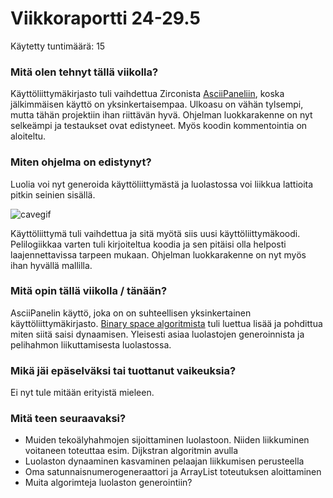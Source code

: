# Viikkoraportti 24-29.5

Käytetty tuntimäärä: 15

### Mitä olen tehnyt tällä viikolla?

Käyttöliittymäkirjasto tuli vaihdettua Zirconista [AsciiPaneliin](https://github.com/trystan/AsciiPanel), koska jälkimmäisen käyttö on yksinkertaisempaa. Ulkoasu on vähän 
tylsempi, mutta tähän projektiin ihan riittävän hyvä. Ohjelman luokkarakenne on nyt selkeämpi ja testaukset ovat edistyneet. Myös koodin kommentointia on aloiteltu.

### Miten ohjelma on edistynyt?

Luolia voi nyt generoida käyttöliittymästä ja luolastossa voi liikkua lattioita pitkin seinien sisällä.

![cavegif](https://user-images.githubusercontent.com/70325495/120069014-504b5200-c08c-11eb-96fa-545ae2b9ef88.gif)

Käyttöliittymä tuli vaihdettua ja sitä myötä siis uusi käyttöliittymäkoodi. Pelilogiikkaa varten tuli kirjoiteltua koodia ja sen pitäisi olla helposti laajennettavissa tarpeen
mukaan. Ohjelman luokkarakenne on nyt myös ihan hyvällä mallilla.

### Mitä opin tällä viikolla / tänään?

AsciiPanelin käyttö, joka on on suhteellisen yksinkertainen käyttöliittymäkirjasto. [Binary space algoritmista](https://en.wikipedia.org/wiki/Binary_space_partitioning) tuli luettua lisää
ja pohdittua miten siitä saisi dynaamisen. Yleisesti asiaa luolastojen generoinnista ja pelihahmon liikuttamisesta luolastossa. 

### Mikä jäi epäselväksi tai tuottanut vaikeuksia? 

Ei nyt tule mitään erityistä mieleen.

### Mitä teen seuraavaksi?

* Muiden tekoälyhahmojen sijoittaminen luolastoon. Niiden liikkuminen voitaneen toteuttaa esim. Dijkstran algoritmin avulla
* Luolaston dynaaminen kasvaminen pelaajan liikkumisen perusteella
* Oma satunnaisnumerogeneraattori ja ArrayList toteutuksen aloittaminen
* Muita algorimteja luolaston generointiin?
